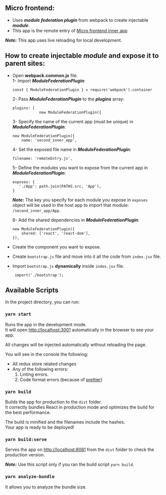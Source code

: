 ## Micro frontend:

- Uses ***module federation plugin*** from webpack to create injectable ***module***.
- This app is the remote entry of [Micro frontend inner app](https://github.com/DonAdam2/micro-frontend-inner-app)

**_Note:_** This app uses live reloading for local development.

## How to create injectable ***module*** and expose it to parent sites:

- Open **webpack.common.js** file.<br>
    1- Import ***ModuleFederationPlugin***:
    
    ```
    const { ModuleFederationPlugin } = require('webpack').container
    ```
    
    2- Pass ***ModuleFederationPlugin*** to the ***plugins*** array:
    
    ```
    plugins: [
                new ModuleFederationPlugin({
    ```
                
    3- Specify the name of the current app (must be unique) in ***ModuleFederationPlugin***:<br>
    
    ```
    new ModuleFederationPlugin({
        name: 'second_inner_app',
    ```
        
    4- Set the exposed file name in ***ModuleFederationPlugin***:<br>
    
    ```
    filename: 'remoteEntry.js',
    ```
    
    5- Define the modules you want to expose from the current app in ***ModuleFederationPlugin***:<br>
    
    ```
    exposes: {
       './App': path.join(PATHS.src, 'App'),
    }
    ```
    
    **_Note:_** The key you specify for each module you expose in `exposes` object
     will be used in the host app to import that module: `/second_inner_app/App`.
    
    6- Add the shared dependencies in ***ModuleFederationPlugin***:<br>
        
    ```
    new ModuleFederationPlugin({
        shared: ['react', 'react-dom'],
    }),
    ```
 	
- Create the component you want to expose.
- Create `bootstrap.js` file and move into it all the code from `index.jsx` file.
- Import `bootstrap.js` **dynamically** inside `index.jsx` file.<br>

    ```
     import('./bootstrap');
    ```

## Available Scripts

In the project directory, you can run:

### `yarn start`

Runs the app in the development mode.<br>
It will open [http://localhost:3001](http://localhost:3001) automatically in the browser to see your app.

All changes will be injected automatically without reloading the page.<br>

You will see in the console the following:

- All redux store related changes
- Any of the following errors:
  1. Linting errors.
  2. Code format errors (because of [prettier](https://prettier.io/))

### `yarn build`

Builds the app for production to the `dist` folder.<br>
It correctly bundles React in production mode and optimizes the build for the best performance.

The build is minified and the filenames include the hashes.<br>
Your app is ready to be deployed!

### `yarn build:serve`

Serves the app on [http://localhost:8081](http://localhost:8081) from the `dist` folder to check the production version.

**_Note:_** Use this script only if you ran the build script `yarn build`.

### `yarn analyze-bundle`

It allows you to analyze the bundle size.
